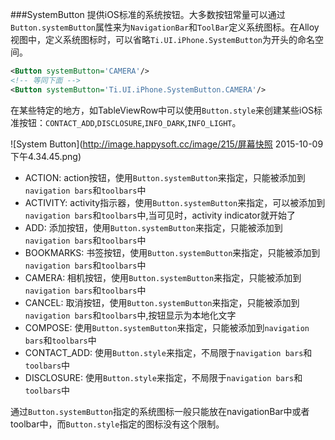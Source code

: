 ###SystemButton
提供iOS标准的系统按钮。大多数按钮常量可以通过`Button.systemButton`属性来为`NavigationBar`和`ToolBar`定义系统图标。在Alloy视图中，定义系统图标时，可以省略`Ti.UI.iPhone.SystemButton`为开头的命名空间。

```xml
<Button systemButton='CAMERA'/>
<!-- 等同下面 -->
<Button systemButton='Ti.UI.iPhone.SystemButton.CAMERA'/>
```

在某些特定的地方，如TableViewRow中可以使用`Button.style`来创建某些iOS标准按钮：`CONTACT_ADD`,`DISCLOSURE`,`INFO_DARK`,`INFO_LIGHT`。

![System Button](http://image.happysoft.cc/image/215/屏幕快照 2015-10-09 下午4.34.45.png)

* ACTION: action按钮，使用`Button.systemButton`来指定，只能被添加到`navigation bars`和`toolbars`中
* ACTIVITY: activity指示器，使用`Button.systemButton`来指定，可以被添加到`navigation bars`和`toolbars`中,当可见时，activity indicator就开始了
* ADD: 添加按钮，使用`Button.systemButton`来指定，只能被添加到`navigation bars`和`toolbars`中
* BOOKMARKS: 书签按钮，使用`Button.systemButton`来指定，只能被添加到`navigation bars`和`toolbars`中
* CAMERA: 相机按钮，使用`Button.systemButton`来指定，只能被添加到`navigation bars`和`toolbars`中
* CANCEL: 取消按钮，使用`Button.systemButton`来指定，只能被添加到`navigation bars`和`toolbars`中,按钮显示为本地化文字
* COMPOSE: 使用`Button.systemButton`来指定，只能被添加到`navigation bars`和`toolbars`中
* CONTACT_ADD: 使用`Button.style`来指定，不局限于`navigation bars`和`toolbars`中
* DISCLOSURE: 使用`Button.style`来指定，不局限于`navigation bars`和`toolbars`中

通过`Button.systemButton`指定的系统图标一般只能放在navigationBar中或者toolbar中，而`Button.style`指定的图标没有这个限制。

